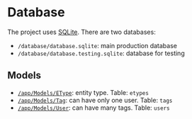 # Database
The project uses [SQLite](https://www.sqlite.org/). There are two databases:
- `/database/database.sqlite`: main production database
- `/database/database.testing.sqlite`: database for testing

## Models
- [`/app/Models/EType`](/app/Models/EType.php): entity type. Table: `etypes`
- [`/app/Models/Tag`](/app/Models/Tag.php): can have only one user. Table: `tags`
- [`/app/Models/User`](/app/Models/User.php): can have many tags. Table: `users`
